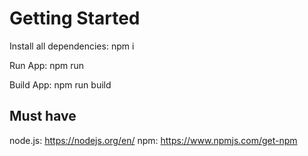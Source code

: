 # Getting Started

Install all dependencies:
npm i

Run App:
npm run

Build App:
npm run build

## Must have

node.js: https://nodejs.org/en/
npm: https://www.npmjs.com/get-npm
